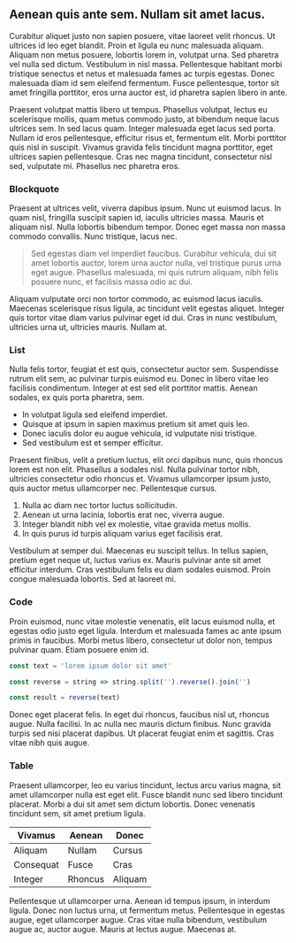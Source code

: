 ## Aenean quis ante sem. Nullam sit amet lacus.

Curabitur aliquet justo non sapien posuere, vitae laoreet velit rhoncus. Ut ultrices id leo eget blandit. Proin et ligula eu nunc malesuada aliquam. Aliquam non metus posuere, lobortis lorem in, volutpat urna. Sed pharetra vel nulla sed dictum. Vestibulum in nisl massa. Pellentesque habitant morbi tristique senectus et netus et malesuada fames ac turpis egestas. Donec malesuada diam id sem eleifend fermentum. Fusce pellentesque, tortor sit amet fringilla porttitor, eros urna auctor est, id pharetra sapien libero in ante.

Praesent volutpat mattis libero ut tempus. Phasellus volutpat, lectus eu scelerisque mollis, quam metus commodo justo, at bibendum neque lacus ultrices sem. In sed lacus quam. Integer malesuada eget lacus sed porta. Nullam id eros pellentesque, efficitur risus et, fermentum elit. Morbi porttitor quis nisl in suscipit. Vivamus gravida felis tincidunt magna porttitor, eget ultrices sapien pellentesque. Cras nec magna tincidunt, consectetur nisl sed, vulputate mi. Phasellus nec pharetra eros.

### Blockquote

Praesent at ultrices velit, viverra dapibus ipsum. Nunc ut euismod lacus. In quam nisl, fringilla suscipit sapien id, iaculis ultricies massa. Mauris et aliquam nisl. Nulla lobortis bibendum tempor. Donec eget massa non massa commodo convallis. Nunc tristique, lacus nec.

> Sed egestas diam vel imperdiet faucibus. Curabitur vehicula, dui sit amet lobortis auctor, lorem urna auctor nulla, vel tristique purus urna eget augue. Phasellus malesuada, mi quis rutrum aliquam, nibh felis posuere nunc, et facilisis massa odio ac dui.

Aliquam vulputate orci non tortor commodo, ac euismod lacus iaculis. Maecenas scelerisque risus ligula, ac tincidunt velit egestas aliquet. Integer quis tortor vitae diam varius pulvinar eget id dui. Cras in nunc vestibulum, ultricies urna ut, ultricies mauris. Nullam at.

### List

Nulla felis tortor, feugiat et est quis, consectetur auctor sem. Suspendisse rutrum elit sem, ac pulvinar turpis euismod eu. Donec in libero vitae leo facilisis condimentum. Integer at est sed elit porttitor mattis. Aenean sodales, ex quis porta pharetra, sem.

- In volutpat ligula sed eleifend imperdiet.
- Quisque at ipsum in sapien maximus pretium sit amet quis leo.
- Donec iaculis dolor eu augue vehicula, id vulputate nisi tristique.
- Sed vestibulum est et semper efficitur.

Praesent finibus, velit a pretium luctus, elit orci dapibus nunc, quis rhoncus lorem est non elit. Phasellus a sodales nisl. Nulla pulvinar tortor nibh, ultricies consectetur odio rhoncus et. Vivamus ullamcorper ipsum justo, quis auctor metus ullamcorper nec. Pellentesque cursus.

1. Nulla ac diam nec tortor luctus sollicitudin.
2. Aenean ut urna lacinia, lobortis erat nec, viverra augue.
3. Integer blandit nibh vel ex molestie, vitae gravida metus mollis.
4. In quis purus id turpis aliquam varius eget facilisis erat.

Vestibulum at semper dui. Maecenas eu suscipit tellus. In tellus sapien, pretium eget neque ut, luctus varius ex. Mauris pulvinar ante sit amet efficitur interdum. Cras vestibulum felis eu diam sodales euismod. Proin congue malesuada lobortis. Sed at laoreet mi.

### Code

Proin euismod, nunc vitae molestie venenatis, elit lacus euismod nulla, et egestas odio justo eget ligula. Interdum et malesuada fames ac ante ipsum primis in faucibus. Morbi metus libero, consectetur ut dolor non, tempus pulvinar quam. Etiam posuere enim id.

<!-- prettier-ignore -->
```js
const text = 'lorem ipsum dolor sit amet'

const reverse = string => string.split('').reverse().join('')

const result = reverse(text)
```

Donec eget placerat felis. In eget dui rhoncus, faucibus nisl ut, rhoncus augue. Nulla facilisi. In ac nulla nec mauris dictum finibus. Nunc gravida turpis sed nisi placerat dapibus. Ut placerat feugiat enim et sagittis. Cras vitae nibh quis augue.

### Table

Praesent ullamcorper, leo eu varius tincidunt, lectus arcu varius magna, sit amet ullamcorper nulla est eget elit. Fusce blandit nunc sed libero tincidunt placerat. Morbi a dui sit amet sem dictum lobortis. Donec venenatis tincidunt sem, sit amet pretium ligula.

| Vivamus   | Aenean  | Donec   |
| --------- | ------- | ------- |
| Aliquam   | Nullam  | Cursus  |
| Consequat | Fusce   | Cras    |
| Integer   | Rhoncus | Aliquam |

Pellentesque ut ullamcorper urna. Aenean id tempus ipsum, in interdum ligula. Donec non luctus urna, ut fermentum metus. Pellentesque in egestas augue, eget ullamcorper augue. Cras vitae nulla bibendum, vestibulum augue ac, auctor augue. Mauris at lectus augue. Maecenas at.
